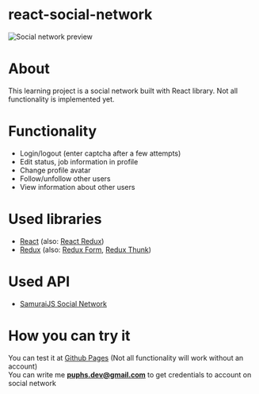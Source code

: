 # react-social-network
![Social network preview](https://i.ibb.co/bQmsk3G/react-social-network.jpg)

# About
This learning project is a social network built with React library. Not all functionality is implemented yet.

# Functionality
* Login/logout (enter captcha after a few attempts)
* Edit status, job information in profile
* Change profile avatar
* Follow/unfollow other users
* View information about other users

# Used libraries
* [React](https://reactjs.org) (also: [React Redux](https://react-redux.js.org))
* [Redux](https://redux.js.org) (also: [Redux Form](https://redux-form.com/8.3.0), [Redux Thunk](https://github.com/reduxjs/redux-thunk))

# Used API
* [SamuraiJS Social Network](https://docs.google.com/document/d/1ZSXmTzkgq_Kj1VbWuq8fTv_DPD95GFDvPZgqFeIYGoM)

# How you can try it
You can test it at [Github Pages](https://puphs.github.io/react-social-network/#/) (Not all functionality will work without an account)<br/>
You can write me **puphs.dev@gmail.com** to get credentials to account on social network
